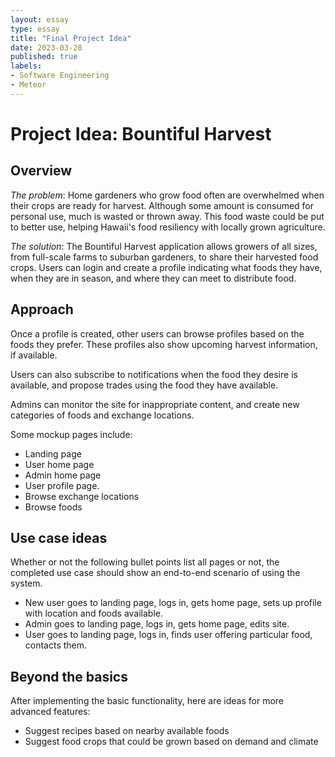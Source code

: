 ```yaml
---
layout: essay
type: essay
title: "Final Project Idea"
date: 2023-03-28
published: true
labels:
- Software Engineering
- Meteor
---
```

# Project Idea: Bountiful Harvest

## Overview
*The problem*: Home gardeners who grow food often are overwhelmed when their crops are ready for harvest. Although some amount is consumed for personal use, much is wasted or thrown away. This food waste could be put to better use, helping Hawaii's food resiliency with locally grown agriculture.

*The solution*: The Bountiful Harvest application allows growers of all sizes, from full-scale farms to suburban gardeners, to share their harvested food crops. Users can login and create a profile indicating what foods they have, when they are in season, and where they can meet to distribute food. 

## Approach
Once a profile is created, other users can browse profiles based on the foods they prefer. These profiles also show upcoming harvest information, if available.

Users can also subscribe to notifications when the food they desire is available, and propose trades using the food they have available.

Admins can monitor the site for inappropriate content, and create new categories of foods and exchange locations.

Some mockup pages include:

- Landing page
- User home page
- Admin home page
- User profile page.
- Browse exchange locations
- Browse foods

## Use case ideas
Whether or not the following bullet points list all pages or not, the completed use case should show an end-to-end scenario of using the system.

- New user goes to landing page, logs in, gets home page, sets up profile with location and foods available.
- Admin goes to landing page, logs in, gets home page, edits site.
- User goes to landing page, logs in, finds user offering particular food, contacts them.

## Beyond the basics
After implementing the basic functionality, here are ideas for more advanced features:

- Suggest recipes based on nearby available foods
- Suggest food crops that could be grown based on demand and climate
